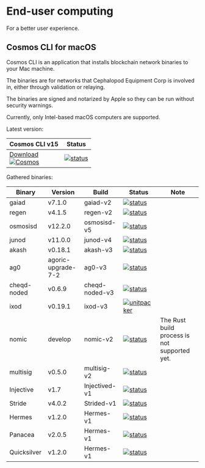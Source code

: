 # End-user computing
For a better user experience.

## Cosmos CLI for macOS
Cosmos CLI is an application that installs blockchain network binaries to your Mac machine.

The binaries are for networks that Cephalopod Equipment Corp is involved in, either through validation
or relaying.

The binaries are signed and notarized by Apple so they can be run without security warnings.

Currently, only Intel-based macOS computers are supported.

Latest version:


| Cosmos CLI v15                                                                                                                                                                                                                                       | Status |
|-----------------------------------------------------------------------------------------------------------------------------------------------------------------------------------------------------------------------------------------------------|--------|
| [Download<br>![Cosmos](https://external-content.duckduckgo.com/iu/?u=https%3A%2F%2Fcryptopedia.gr%2Fwp-content%2Fuploads%2FCosmos_avatar-192x192.jpg&f=1&nofb=1)](https://github.com/informalsystems/euc/releases/download/cosmos-v15/cosmos-v15.pkg) | [![status](https://github.com/informalsystems/euc/actions/workflows/appreleaser.yml/badge.svg)](https://github.com/informalsystems/euc/actions/workflows/appreleaser.yml) |



Gathered binaries:

| Binary      | Version          | Build          | Status                                                                                                                                                                                        | Note |
|-------------|------------------|----------------|-----------------------------------------------------------------------------------------------------------------------------------------------------------------------------------------------|--|
| gaiad       | v7.1.0           | gaiad-v2       | [![status](https://github.com/informalsystems/euc/actions/workflows/unitpacker-chains.yml/badge.svg?branch=gaiad-v2)](https://github.com/informalsystems/euc/actions/workflows/unitpacker-chains.yml)       |  |
| regen       | v4.1.5           | regen-v2       | [![status](https://github.com/informalsystems/euc/actions/workflows/unitpacker-chains.yml/badge.svg?branch=regen-v2)](https://github.com/informalsystems/euc/actions/workflows/unitpacker-chains.yml)       |  |
| osmosisd    | v12.2.0          | osmosisd-v5    | [![status](https://github.com/informalsystems/euc/actions/workflows/unitpacker-chains.yml/badge.svg?branch=osmosisd-v5)](https://github.com/informalsystems/euc/actions/workflows/unitpacker-chains.yml)    |  |
| junod       | v11.0.0           | junod-v4       | [![status](https://github.com/informalsystems/euc/actions/workflows/unitpacker-chains.yml/badge.svg?branch=junod-v4)](https://github.com/informalsystems/euc/actions/workflows/unitpacker-chains.yml)       |  |
| akash       | v0.18.1          | akash-v3       | [![status](https://github.com/informalsystems/euc/actions/workflows/unitpacker-chains.yml/badge.svg?branch=akash-v3)](https://github.com/informalsystems/euc/actions/workflows/unitpacker-chains.yml)       |  |
| ag0         | agoric-upgrade-7-2 | ag0-v3         | [![status](https://github.com/informalsystems/euc/actions/workflows/unitpacker-chains.yml/badge.svg?branch=ag0-v3)](https://github.com/informalsystems/euc/actions/workflows/unitpacker-chains.yml)         |  |
| cheqd-noded | v0.6.9           | cheqd-noded-v3 | [![status](https://github.com/informalsystems/euc/actions/workflows/unitpacker-chains.yml/badge.svg?branch=cheqd-noded-v3)](https://github.com/informalsystems/euc/actions/workflows/unitpacker-chains.yml) |  |
| ixod        | v0.19.1          | ixod-v3        | [![unitpacker](https://github.com/informalsystems/euc/actions/workflows/unitpacker-chains.yml/badge.svg?branch=ixod-v3)](https://github.com/informalsystems/euc/actions/workflows/unitpacker-chains.yml)    |  |
| nomic       | develop          | nomic-v2       | [![status](https://github.com/informalsystems/euc/actions/workflows/unitpacker-chains.yml/badge.svg?branch=nomic-v2)](https://github.com/informalsystems/euc/actions/workflows/unitpacker-chains.yml)       | The Rust build process is not supported yet. |
| multisig     | v0.5.0          | multisig-v2    | [![status](https://github.com/informalsystems/euc/actions/workflows/unitpacker-go.yml/badge.svg?branch=multisig-v2)](https://github.com/informalsystems/euc/actions/workflows/unitpacker-go.yml)  |  |
| Injective     | v1.7            | Injectived-v1  | [![status](https://github.com/informalsystems/euc/actions/workflows/unitpacker-chains.yml/badge.svg?branch=injectived-v1)](https://github.com/informalsystems/euc/actions/workflows/unitpacker-chains.yml)  |  |
| Stride     | v4.0.2            | Strided-v1  | [![status](https://github.com/informalsystems/euc/actions/workflows/unitpacker-chains.yml/badge.svg?branch=strided-v1)](https://github.com/informalsystems/euc/actions/workflows/unitpacker-chains.yml)  |  |
| Hermes     | v1.2.0            | Hermes-v1  | [![status](https://github.com/informalsystems/euc/actions/workflows/unitpacker-rust.yml/badge.svg?branch=hermes-v1)](https://github.com/informalsystems/euc/actions/workflows/unitpacker-rust.yml)  |  |
| Panacea     | v2.0.5            | Hermes-v1  | [![status](https://github.com/informalsystems/euc/actions/workflows/unitpacker-chains.yml/badge.svg?branch=panacead-v1)](https://github.com/informalsystems/euc/actions/workflows/unitpacker-chains.yml)  |  |
| Quicksilver     | v1.2.0            | Hermes-v1  | [![status](https://github.com/informalsystems/euc/actions/workflows/unitpacker-chains.yml/badge.svg?branch=quicksilverd-v1)](https://github.com/informalsystems/euc/actions/workflows/unitpacker-chains.yml)  |  |

